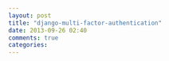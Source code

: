 ```yaml
---
layout: post
title: "django-multi-factor-authentication"
date: 2013-09-26 02:40
comments: true
categories: 
---
```

